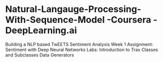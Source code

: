 # Natural-Langauge-Processing-With-Sequence-Model -Coursera -DeepLearning.ai
Building a NLP based TwEETS Sentiment Analysis 
Week 1
Assignment:
Sentiment with Deep Neural Networks
Labs:
Introduction to Trax
Classes and Subclasses
Data Generators
